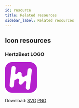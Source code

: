 ```yaml
---
id: resource  
title: Related resources    
sidebar_label: Related resources     
---
```


## Icon resources 

### HertzBeat LOGO   

![logo](/img/hertzbeat-logo.svg)  

Download: [SVG](https://gitee.com/hertzbeat/hertzbeat/raw/master/home/static/img/hertzbeat-logo.svg)  [PNG](https://gitee.com/hertzbeat/hertzbeat/raw/master/home/static/img/hertzbeat-logo.jpg)     


